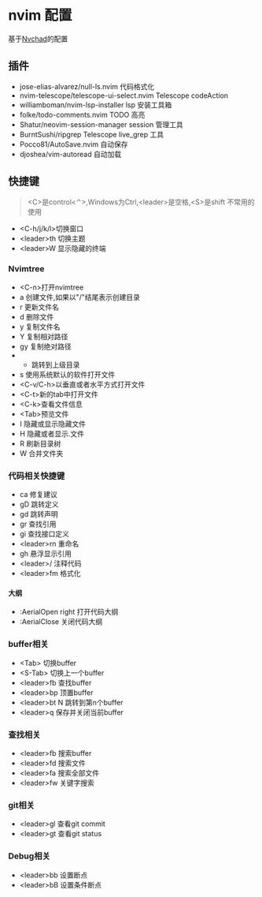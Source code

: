 # nvim 配置

基于[Nvchad](https://nvchad.github.io/)的配置

## 插件

- jose-elias-alvarez/null-ls.nvim 代码格式化
- nvim-telescope/telescope-ui-select.nvim Telescope codeAction
- williamboman/nvim-lsp-installer lsp 安装工具箱
- folke/todo-comments.nvim TODO 高亮
- Shatur/neovim-session-manager session 管理工具
- BurntSushi/ripgrep Telescope live_grep 工具
- Pocco81/AutoSave.nvim 自动保存
- djoshea/vim-autoread 自动加载

## 快捷键
> \<C>是control<⌃>,Windows为Ctrl,\<leader>是空格,\<S>是shift
> 不常用的使用<leader>

- \<C-h/j/k/l>切换窗口
- \<leader>th 切换主题
- \<leader>W 显示隐藏的终端

### Nvimtree

- \<C-n>打开nvimtree
- a 创建文件,如果以"/"结尾表示创建目录
- r 更新文件名
- d 删除文件
- y 复制文件名
- Y 复制相对路径
- gy 复制绝对路径
- - 跳转到上级目录
- s 使用系统默认的软件打开文件
- \<C-v/C-h>以垂直或者水平方式打开文件
- \<C-t>新的tab中打开文件
- \<C-k>查看文件信息
- \<Tab>预览文件
- I 隐藏或显示隐藏文件
- H 隐藏或者显示.文件
- R 刷新目录树
- W 合并文件夹


### 代码相关快捷键

- ca 修复建议
- gD 跳转定义
- gd 跳转声明
- gr 查找引用
- gi 查找接口定义
- \<leader>rn 重命名
- gh 悬浮显示引用
- \<leader>/ 注释代码
- \<leader>fm 格式化

#### 大纲
- :AerialOpen right 打开代码大纲
- :AerialClose 关闭代码大纲

### buffer相关

- \<Tab> 切换buffer
- \<S-Tab> 切换上一个buffer
- \<leader>fb 查找buffer
- \<leader>bp 顶置buffer
- \<leader>bt N 跳转到第n个buffer
- \<leader>q 保存并关闭当前buffer

### 查找相关

- \<leader>fb 搜索buffer
- \<leader>fd 搜索文件
- \<leader>fa 搜索全部文件
- \<leader>fw 关键字搜索

### git相关

- \<leader>gl 查看git commit
- \<leader>gt 查看git status

### Debug相关

- \<leader>bb 设置断点
- \<leader>bB 设置条件断点


